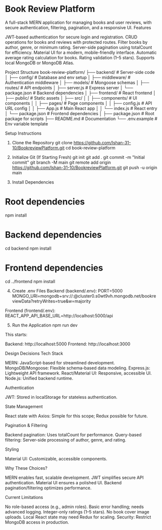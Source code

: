 
# Book Review Platform

A full-stack MERN application for managing books and user reviews, with secure authentication, filtering, pagination, and a responsive UI.
Features

JWT-based authentication for secure login and registration.
CRUD operations for books and reviews with protected routes.
Filter books by author, genre, or minimum rating.
Server-side pagination using totalCount for efficiency.
Material UI for a modern, mobile-friendly interface.
Automatic average rating calculation for books.
Rating validation (1–5 stars).
Supports local MongoDB or MongoDB Atlas.

Project Structure
book-review-platform/
├── backend/                    # Server-side code
│   ├── config/                 # Database and env setup
│   ├── middleware/             # Authentication middleware
│   ├── models/                 # Mongoose schemas
│   ├── routes/                 # API endpoints
│   ├── server.js               # Express server
│   └── package.json            # Backend dependencies
│
├── frontend/                   # React frontend
│   ├── public/                 # Static assets
│   ├── src/
│   │   ├── components/         # UI components
│   │   ├── pages/              # Page components
│   │   ├── config.js           # API URL config
│   │   ├── App.js              # Main React app
│   │   └── index.js            # React entry
│   └── package.json            # Frontend dependencies
│
├── package.json                # Root package for scripts
├── README.md                   # Documentation
└── .env.example                # Env variable template

Setup Instructions
1. Clone the Repository
git clone https://github.com/Ishan-31-10/BookreviewPlatform.git
cd book-review-platform

2. Initialize Git (If Starting Fresh)
git init
git add .
git commit -m "Initial commit"
git branch -M main
git remote add origin https://github.com/Ishan-31-10/BookreviewPlatform.git
git push -u origin main

3. Install Dependencies
# Root dependencies
npm install

# Backend dependencies
cd backend
npm install

# Frontend dependencies
cd ../frontend
npm install

4. Create .env Files
Backend (backend/.env):
PORT=5000
MONGO_URI=mongodb+srv://<user>:<pass>@cluster0.s0wt9vh.mongodb.net/bookreviewData?retryWrites=true&w=majority

Frontend (frontend/.env):
REACT_APP_API_BASE_URL=http://localhost:5000/api

5. Run the Application
npm run dev

This starts:

Backend: http://localhost:5000
Frontend: http://localhost:3000

Design Decisions
Tech Stack

MERN: JavaScript-based for streamlined development.
MongoDB/Mongoose: Flexible schema-based data modeling.
Express.js: Lightweight API framework.
React/Material UI: Responsive, accessible UI.
Node.js: Unified backend runtime.

Authentication

JWT: Stored in localStorage for stateless authentication.

State Management

React state with Axios: Simple for this scope; Redux possible for future.

Pagination & Filtering

Backend pagination: Uses totalCount for performance.
Query-based filtering: Server-side processing of author, genre, and rating.

Styling

Material UI: Customizable, accessible components.

Why These Choices?

MERN enables fast, scalable development.
JWT simplifies secure API authentication.
Material UI ensures a polished UI.
Backend pagination/filtering optimizes performance.

Current Limitations

No role-based access (e.g., admin roles).
Basic error handling; needs advanced logging.
Integer-only ratings (1–5 stars).
No book cover image uploads.
Local React state may need Redux for scaling.
Security: Restrict MongoDB access in production.





